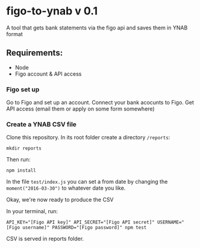 # figo-to-ynab v 0.1
A tool that gets bank statements via the figo api and saves them in YNAB format

## Requirements: 
* Node
* Figo account & API access

### Figo set up
Go to Figo and set up an account. Connect your bank acocunts to Figo.
Get API access (email them or apply on some form somewhere)

### Create a YNAB CSV file

Clone this repository. In its root folder create a directory ```/reports```:

``` 
mkdir reports
```

Then run: 

```
npm install
```

In the file ```test/index.js``` you can set a from date by changing the ```moment("2016-03-30")``` to whatever date you like. 

Okay, we're now ready to produce the CSV

In your terminal, run:
```
API_KEY="[Figo API key]" API_SECRET="[Figo API secret]" USERNAME="[Figo username]" PASSWORD="[Figo password]" npm test
```

CSV is served in reports folder.
